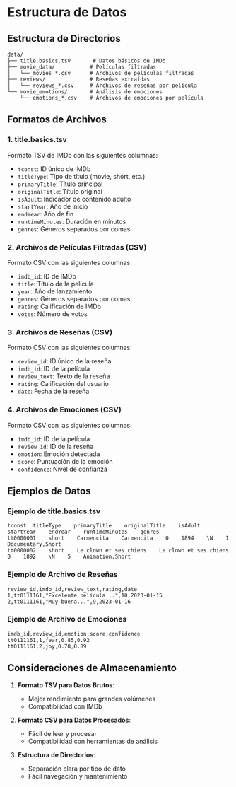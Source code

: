 # Estructura de Datos

## Estructura de Directorios

```
data/
├── title.basics.tsv       # Datos básicos de IMDb
├── movie_data/           # Películas filtradas
│   └── movies_*.csv      # Archivos de películas filtradas
├── reviews/              # Reseñas extraídas
│   └── reviews_*.csv     # Archivos de reseñas por película
└── movie_emotions/       # Análisis de emociones
    └── emotions_*.csv    # Archivos de emociones por película
```

## Formatos de Archivos

### 1. title.basics.tsv
Formato TSV de IMDb con las siguientes columnas:
- `tconst`: ID único de IMDb
- `titleType`: Tipo de título (movie, short, etc.)
- `primaryTitle`: Título principal
- `originalTitle`: Título original
- `isAdult`: Indicador de contenido adulto
- `startYear`: Año de inicio
- `endYear`: Año de fin
- `runtimeMinutes`: Duración en minutos
- `genres`: Géneros separados por comas

### 2. Archivos de Películas Filtradas (CSV)
Formato CSV con las siguientes columnas:
- `imdb_id`: ID de IMDb
- `title`: Título de la película
- `year`: Año de lanzamiento
- `genres`: Géneros separados por comas
- `rating`: Calificación de IMDb
- `votes`: Número de votos

### 3. Archivos de Reseñas (CSV)
Formato CSV con las siguientes columnas:
- `review_id`: ID único de la reseña
- `imdb_id`: ID de la película
- `review_text`: Texto de la reseña
- `rating`: Calificación del usuario
- `date`: Fecha de la reseña

### 4. Archivos de Emociones (CSV)
Formato CSV con las siguientes columnas:
- `imdb_id`: ID de la película
- `review_id`: ID de la reseña
- `emotion`: Emoción detectada
- `score`: Puntuación de la emoción
- `confidence`: Nivel de confianza

## Ejemplos de Datos

### Ejemplo de title.basics.tsv
```tsv
tconst  titleType    primaryTitle    originalTitle    isAdult    startYear    endYear    runtimeMinutes    genres
tt0000001    short    Carmencita    Carmencita    0    1894    \N    1    Documentary,Short
tt0000002    short    Le clown et ses chiens    Le clown et ses chiens    0    1892    \N    5    Animation,Short
```

### Ejemplo de Archivo de Reseñas
```csv
review_id,imdb_id,review_text,rating,date
1,tt0111161,"Excelente película...",10,2023-01-15
2,tt0111161,"Muy buena...",9,2023-01-16
```

### Ejemplo de Archivo de Emociones
```csv
imdb_id,review_id,emotion,score,confidence
tt0111161,1,fear,0.85,0.92
tt0111161,2,joy,0.78,0.89
```

## Consideraciones de Almacenamiento

1. **Formato TSV para Datos Brutos**:
   - Mejor rendimiento para grandes volúmenes
   - Compatibilidad con IMDb

2. **Formato CSV para Datos Procesados**:
   - Fácil de leer y procesar
   - Compatibilidad con herramientas de análisis

3. **Estructura de Directorios**:
   - Separación clara por tipo de dato
   - Fácil navegación y mantenimiento 